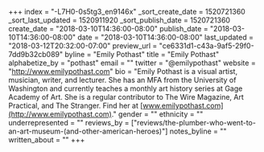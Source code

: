 +++
index = "-L7H0-0s5tg3_en9146x"
_sort_create_date = 1520721360
_sort_last_updated = 1520911920
_sort_publish_date = 1520721360
create_date = "2018-03-10T14:36:00-08:00"
publish_date = "2018-03-10T14:36:00-08:00"
date = "2018-03-10T14:36:00-08:00"
last_updated = "2018-03-12T20:32:00-07:00"
preview_url = "ce6331d1-c43a-9af5-29f0-7dd9b32cb089"
byline = "Emily Pothast"
title = "Emily Pothast"
alphabetize_by = "pothast"
email = ""
twitter = "@emilypothast"
website = "http://www.emilypothast.com"
bio = "Emily Pothast is a visual artist, musician, writer, and lecturer. She has an MFA from the University of Washington and currently teaches a monthly art history series at Gage Academy of Art. She is a regular contributor to The Wire Magazine, Art Practical, and The Stranger. Find her at [www.emilypothast.com](http://www.emilypothast.com)."
gender = ""
ethnicity = ""
underrepresented = ""
reviews_by = ["reviews/the-plumber-who-went-to-an-art-museum-(and-other-american-heroes)"]
notes_byline = ""
written_about = ""
+++

